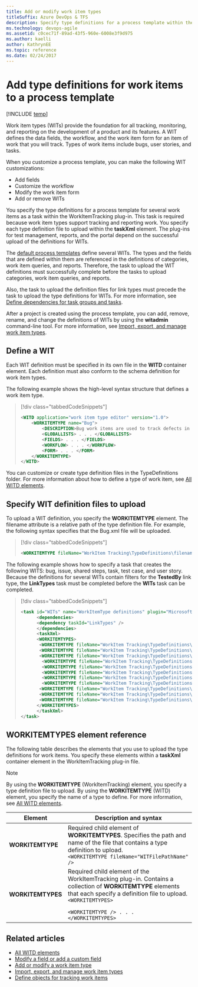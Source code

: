 ```yaml
---
title: Add or modify work item types 
titleSuffix: Azure DevOps & TFS
description: Specify type definitions for a process template within the WorkItemTracking plug-in 
ms.technology: devops-agile
ms.assetid: c0cec71f-89ad-43f5-960e-6008e3f9d975
ms.author: kaelli
author: KathrynEE
ms.topic: reference
ms.date: 02/24/2017
---
```


# Add type definitions for work items to a process template

[!INCLUDE [temp](../../includes/customization-phase-0-and-1-plus-version-header.md)]

Work item types (WITs) provide the foundation for all tracking, monitoring, and reporting on the development of a product and its features. A WIT defines the data fields, the workflow, and the work item form for an item of work that you will track. Types of work items include bugs, user stories, and tasks.

When you customize a process template, you can make the following WIT customizations:

- Add fields
- Customize the workflow
- Modify the work item form
- Add or remove WITs

You specify the type definitions for a process template for several work items as a task within the WorkItemTracking plug-in. This task is required because work item types support tracking and reporting work. You specify each type definition file to upload within the **taskXml** element. The plug-ins for test management, reports, and the portal depend on the successful upload of the definitions for WITs.

The [default process templates](../../boards/work-items/guidance/choose-process.md) define several WITs. The types and the fields that are defined within them are referenced in the definitions of categories, work item queries, and reports. Therefore, the task to upload the WIT definitions must successfully complete before the tasks to upload categories, work item queries, and reports.

Also, the task to upload the definition files for link types must precede the task to upload the type definitions for WITs. For more information, see [Define dependencies for task groups and tasks](define-dependencies-plug-ins-groups-tasks.md).

After a project is created using the process template, you can add, remove, rename, and change the definitions of WITs by using the **witadmin** command-line tool. For more information, see [Import, export, and manage work item types](../witadmin/witadmin-import-export-manage-wits.md).

<a name="create"></a>

## Define a WIT

Each WIT definition must be specified in its own file in the **WITD** container element. Each definition must also conform to the schema definition for work item types.

The following example shows the high-level syntax structure that defines a work item type.

> [!div class="tabbedCodeSnippets"]
>
> ```XML
> <WITD application="work item type editor" version="1.0">
>     <WORKITEMTYPE name="Bug">
>         <DESCRIPTION>Bug work items are used to track defects in the code.</DESCRIPTION>
>         <GLOBALLISTS> . . . </GLOBALLISTS>
>         <FIELDS> . . . </FIELDS>
>         <WORKFLOW> . . . </WORKFLOW>
>         <FORM> . . . </FORM>
>     </WORKITEMTYPE>
> </WITD>
> ```

You can customize or create type definition files in the TypeDefinitions folder. For more information about how to define a type of work item, see [All WITD elements](../xml/all-witd-xml-elements-reference.md).

<a name="upload"></a>

## Specify WIT definition files to upload

To upload a WIT definition, you specify the **WORKITEMTYPE** element. The filename attribute is a relative path of the type definition file. For example, the following syntax specifies that the Bug.xml file will be uploaded.

> [!div class="tabbedCodeSnippets"]
>
> ```XML
> <WORKITEMTYPE fileName="WorkItem Tracking\TypeDefinitions\filename.xml"/>
> ```

The following example shows how to specify a task that creates the following WITS: bug, issue, shared steps, task, test case, and user story. Because the definitions for several WITs contain filters for the **TestedBy** link type, the **LinkTypes** task must be completed before the **WITs** task can be completed.

> [!div class="tabbedCodeSnippets"]
>
> ```XML
> <task id="WITs" name="WorkItemType definitions" plugin="Microsoft.ProjectCreationWizard.WorkItemTracking" completionMessage="Work item types created">
>       <dependencies>
>       <dependency taskId="LinkTypes" />
>       </dependencies>
>       <taskXml>
>       <WORKITEMTYPES>
>        <WORKITEMTYPE fileName="WorkItem Tracking\TypeDefinitions\Bug.xml" />
>        <WORKITEMTYPE fileName="WorkItem Tracking\TypeDefinitions\Issue.xml" />
>        <WORKITEMTYPE fileName="WorkItem Tracking\TypeDefinitions\CodeReviewRequest.xml" />
>         <WORKITEMTYPE fileName="WorkItem Tracking\TypeDefinitions\CodeReviewResponse.xml" />
>         <WORKITEMTYPE fileName="WorkItem Tracking\TypeDefinitions\Feature.xml" />
>         <WORKITEMTYPE fileName="WorkItem Tracking\TypeDefinitions\FeedbackRequest.xml" />
>         <WORKITEMTYPE fileName="WorkItem Tracking\TypeDefinitions\FeedbackResponse.xml" />
>         <WORKITEMTYPE fileName="WorkItem Tracking\TypeDefinitions\SharedStep.xml" />
>        <WORKITEMTYPE fileName="WorkItem Tracking\TypeDefinitions\Task.xml" />
>        <WORKITEMTYPE fileName="WorkItem Tracking\TypeDefinitions\TestCase.xml" />
>        <WORKITEMTYPE fileName="WorkItem Tracking\TypeDefinitions\UserStory.xml" />
>       </WORKITEMTYPES>
>       </taskXml>
> </task>
> ```

<a name="elements"></a>

## WORKITEMTYPES element reference

The following table describes the elements that you use to upload the type definitions for work items. You specify these elements within a **taskXml** container element in the WorkItemTracking plug-in file.

> [!NOTE]
> By using the **WORKITEMTYPE** (WorkItemTracking) element, you specify a type definition file to upload. By using the **WORKITEMTYPE** (WITD) element, you specify the name of a type to define. For more information, see [All WITD elements](../xml/all-witd-xml-elements-reference.md).

| Element           | Description and syntax                                                                                                                                                                                                                                            |
| ----------------- | ----------------------------------------------------------------------------------------------------------------------------------------------------------------------------------------------------------------------------------------------------------------- |
| **WORKITEMTYPE**  | Required child element of **WORKITEMTYPES**. Specifies the path and name of the file that contains a type definition to upload.<br /> `<WORKITEMTYPE fileName="WITFilePathName" />`                                                                               |
| **WORKITEMTYPES** | Required child element of the WorkItemTracking plug-in. Contains a collection of **WORKITEMTYPE** elements that each specify a definition file to upload. <br/><code>&lt;WORKITEMTYPES&gt; <br/> &lt;WORKITEMTYPE /&gt; . . . <br/>&lt;/WORKITEMTYPES&gt; </code> |

## Related articles

- [All WITD elements](../xml/all-witd-xml-elements-reference.md)
- [Modify a field or add a custom field](../add-modify-field.md)
- [Add or modify a work item type](../add-modify-wit.md)
- [Import, export, and manage work item types](../witadmin/witadmin-import-export-manage-wits.md)
- [Define objects for tracking work items](define-objects-track-work-items-plug-in.md)
